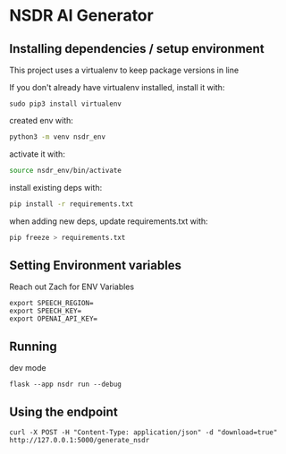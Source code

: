 # NSDR AI Generator

## Installing dependencies / setup environment
This project uses a virtualenv to keep package versions in line

If you don't already have virtualenv installed, install it with:
```
sudo pip3 install virtualenv
```

created env with:
```sh
python3 -m venv nsdr_env
```

activate it with:
```sh
source nsdr_env/bin/activate
```

install existing deps with:
```sh
pip install -r requirements.txt
```

when adding new deps, update requirements.txt with:
```sh
pip freeze > requirements.txt
```

## Setting Environment variables
Reach out Zach for ENV Variables
```
export SPEECH_REGION=
export SPEECH_KEY=
export OPENAI_API_KEY=
```

## Running
dev mode
```
flask --app nsdr run --debug
```

## Using the endpoint
```
curl -X POST -H "Content-Type: application/json" -d "download=true" http://127.0.0.1:5000/generate_nsdr
```
